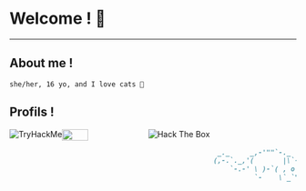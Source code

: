 # Welcome ! 💜
---
## About me !
```
she/her, 16 yo, and I love cats 💖
```

## Profils !

<div style="display : flex">
  <img src="https://tryhackme-badges.s3.amazonaws.com/n3k0girl.png" alt="TryHackMe">
  <img style="width : 30%" src="https://discord.c99.nl/widget/theme-3/210620200234647552.png">
  <img src="http://www.hackthebox.eu/badge/image/530691" alt="Hack The Box">
</div>

```markdown
                                                   _._     _,-'""`-._
                                                  (,-.`._,'(       |\`-/|
                                                      `-.-' \ )-`( , o o)
                                                            `-    \`_`"'-
```
